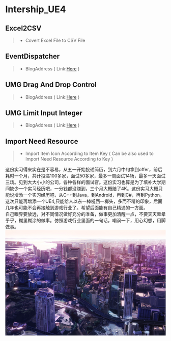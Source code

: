 # Intership_UE4
## Excel2CSV
  > - Covert Excel File to CSV File
## EventDispatcher
  > - BlogAddress ( Link:[Here](http://blog.csdn.net/basiccoder/article/details/75050322) )
## UMG Drag And Drop Control
  > - BlogAddress ( Link:[Here](http://blog.csdn.net/basiccoder/article/details/75570979) )
## UMG Limit Input Integer
  > - BlogAddress ( Link:[Here](http://blog.csdn.net/BasicCoder/article/details/75647273) )
## Import Need Resource
  > - Import Item Icon According to Item Key ( Can be also used to Import Need Resource According to Key )

这份实习得来实在是不容易，从五一开始投递简历，到六月中旬拿到offer，前后耗时一个月，共计投递100多家，面试50多家，最多一周面试14场，最多一天面试三场。见到大大小小的公司，各种各样的面试官。这份实习也算是为了填补大学期间缺少一个实习经历吧，一分钱都没赚到，三个月大概赔了4K。这份实习大概只能说增添一个实习经历吧，从C++到Java，到Android，再到C#，再到Python，这次只能再增添一个UE4,只能给人以东一棒槌西一榔头，多而不精的印象，后面几年也可能不会再接触到游戏行业了。希望后面能有自己精通的一方面。</br>
自己眼界要放远，对不同情况做好充分的准备，做事更加清醒一点，不要天天晕晕乎乎，糊里糊涂的做事。仿照游戏行业里面的一句话，嘲讽一下，用心幻想，用脚做事。
![](https://raw.githubusercontent.com/BasicCoder/Intership_UE4/master/8913281_p0.jpg)